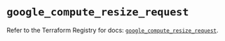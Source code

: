 # `google_compute_resize_request`

Refer to the Terraform Registry for docs: [`google_compute_resize_request`](https://registry.terraform.io/providers/hashicorp/google/5.43.0/docs/resources/compute_resize_request).

